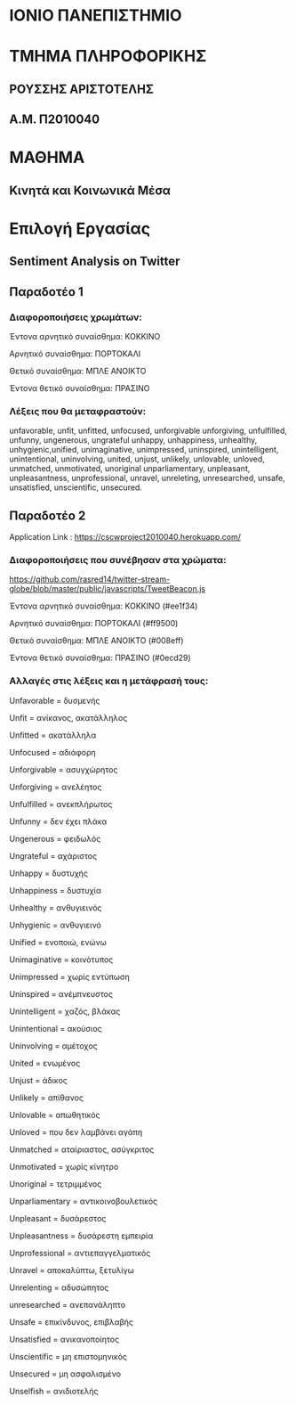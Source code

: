 # ΙΟΝΙΟ ΠΑΝΕΠΙΣΤΗΜΙΟ 

# ΤΜΗΜΑ ΠΛΗΡΟΦΟΡΙΚΗΣ 

## ΡΟΥΣΣΗΣ ΑΡΙΣΤΟΤΕΛΗΣ
## Α.Μ. Π2010040

# ΜΑΘΗΜΑ
## Κινητά και Κοινωνικά Μέσα

# Επιλογή Εργασίας
## Sentiment Analysis on Twitter


## Παραδοτέο 1

### Διαφοροποιήσεις χρωμάτων:

Έντονα αρνητικό συναίσθημα: ΚΟΚΚΙΝΟ                      

Αρνητικό συναίσθημα: ΠΟΡΤΟΚΑΛΙ 

Θετικό συναίσθημα: ΜΠΛΕ ΑΝΟΙΚΤΟ 

Έντονα θετικό συναίσθημα: ΠΡΑΣΙΝΟ

### Λέξεις που θα μεταφραστούν: 
unfavorable, unfit, unfitted, unfocused, unforgivable
unforgiving, unfulfilled, unfunny, ungenerous, ungrateful
unhappy, unhappiness, unhealthy, unhygienic,unified, 
unimaginative, unimpressed, uninspired, unintelligent,
unintentional, uninvolving, united, unjust, unlikely,
unlovable, unloved, unmatched, unmotivated, unoriginal
unparliamentary, unpleasant, unpleasantness, unprofessional,
unravel, unreleting, unresearched, unsafe, unsatisfied,
unscientific, unsecured.



## Παραδοτέο 2

Application Link : https://cscwproject2010040.herokuapp.com/

### Διαφοροποιήσεις που συνέβησαν στα χρώματα:

https://github.com/rasred14/twitter-stream-globe/blob/master/public/javascripts/TweetBeacon.js

Έντονα αρνητικό συναίσθημα: ΚΟΚΚΙΝΟ (#ee1f34)  

Αρνητικό συναίσθημα: ΠΟΡΤΟΚΑΛΙ (#ff9500)

Θετικό συναίσθημα: ΜΠΛΕ ΑΝΟΙΚΤΟ (#008eff)

Έντονα θετικό συναίσθημα: ΠΡΑΣΙΝΟ (#0ecd29)

 
### Αλλαγές στις λέξεις και η μετάφρασή τους: 

Unfavorable = δυσμενής

Unfit = ανίκανος, ακατάλληλος

Unfitted = ακατάλληλα

Unfocused = αδιάφορη

Unforgivable = ασυγχώρητος

Unforgiving = ανελέητος	

Unfulfilled = ανεκπλήρωτος 

Unfunny = δεν έχει πλάκα

Ungenerous = φειδωλός

Ungrateful = αχάριστος

Unhappy = δυστυχής 

Unhappiness = δυστυχία

Unhealthy = ανθυγιεινός

Unhygienic = ανθυγιεινό

Unified	= ενοποιώ, ενώνω

Unimaginative = κοινότυπος

Unimpressed = χωρίς εντύπωση

Uninspired = ανέμπνευστος

Unintelligent = χαζός, βλάκας

Unintentional = ακούσιος

Uninvolving = αμέτοχος

United = ενωμένος

Unjust = άδικος

Unlikely = απίθανος

Unlovable = απωθητικός

Unloved = που δεν λαμβάνει αγάπη

Unmatched = αταίριαστος, ασύγκριτος

Unmotivated = χωρίς κίνητρο 

Unoriginal = τετριμμένος 

Unparliamentary = αντικοινοβουλετικός 

Unpleasant = δυσάρεστος

Unpleasantness = δυσάρεστη εμπειρία

Unprofessional = αντιεπαγγελματικός

Unravel	 = αποκαλύπτω, ξετυλίγω

Unrelenting = αδυσώπητος  

unresearched = ανεπανάληπτο

Unsafe = επικίνδυνος, επιβλαβής

Unsatisfied = ανικανοποίητος 

Unscientific = μη επιστομηνικός

Unsecured = μη ασφαλισμένο

Unselfish = ανιδιοτελής





